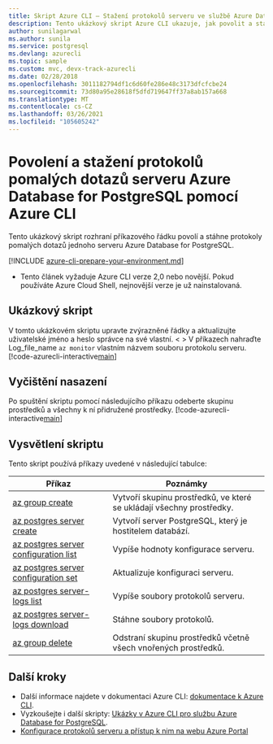 ```yaml
---
title: Skript Azure CLI – Stažení protokolů serveru ve službě Azure Database for PostgreSQL
description: Tento ukázkový skript Azure CLI ukazuje, jak povolit a stáhnout protokoly serveru Azure Database for PostgreSQL.
author: sunilagarwal
ms.author: sunila
ms.service: postgresql
ms.devlang: azurecli
ms.topic: sample
ms.custom: mvc, devx-track-azurecli
ms.date: 02/28/2018
ms.openlocfilehash: 3011182794df1c6d60fe286e48c3173dfcfcbe24
ms.sourcegitcommit: 73d80a95e28618f5dfd719647ff37a8ab157a668
ms.translationtype: MT
ms.contentlocale: cs-CZ
ms.lasthandoff: 03/26/2021
ms.locfileid: "105605242"
---
```

# <a name="enable-and-download-server-slow-query-logs-of-an-azure-database-for-postgresql-server-using-azure-cli"></a>Povolení a stažení protokolů pomalých dotazů serveru Azure Database for PostgreSQL pomocí Azure CLI
Tento ukázkový skript rozhraní příkazového řádku povolí a stáhne protokoly pomalých dotazů jednoho serveru Azure Database for PostgreSQL.

[!INCLUDE [azure-cli-prepare-your-environment.md](../../../includes/azure-cli-prepare-your-environment.md)]

- Tento článek vyžaduje Azure CLI verze 2,0 nebo novější. Pokud používáte Azure Cloud Shell, nejnovější verze je už nainstalovaná.

## <a name="sample-script"></a>Ukázkový skript
V tomto ukázkovém skriptu upravte zvýrazněné řádky a aktualizujte uživatelské jméno a heslo správce na své vlastní. &lt; &gt; V příkazech nahraďte Log_file_name `az monitor` vlastním názvem souboru protokolu serveru.
[!code-azurecli-interactive[main](../../../cli_scripts/postgresql/server-logs/server-logs.sh?highlight=15-16 "Manipulate with server logs.")]

## <a name="clean-up-deployment"></a>Vyčištění nasazení
Po spuštění skriptu pomocí následujícího příkazu odeberte skupinu prostředků a všechny k ní přidružené prostředky. 
[!code-azurecli-interactive[main](../../../cli_scripts/postgresql/server-logs/delete-postgresql.sh  "Delete the resource group.")]

## <a name="script-explanation"></a>Vysvětlení skriptu
Tento skript používá příkazy uvedené v následující tabulce:

| **Příkaz** | **Poznámky** |
|---|---|
| [az group create](/cli/azure/group) | Vytvoří skupinu prostředků, ve které se ukládají všechny prostředky. |
| [az postgres server create](/cli/azure/postgres/server) | Vytvoří server PostgreSQL, který je hostitelem databází. |
| [az postgres server configuration list](/cli/azure/postgres/server/configuration) | Vypíše hodnoty konfigurace serveru. |
| [az postgres server configuration set](/cli/azure/postgres/server/configuration) | Aktualizuje konfiguraci serveru. |
| [az postgres server-logs list](/cli/azure/postgres/server-logs) | Vypíše soubory protokolů serveru. |
| [az postgres server-logs download](/cli/azure/postgres/server-logs) | Stáhne soubory protokolů. |
| [az group delete](/cli/azure/group) | Odstraní skupinu prostředků včetně všech vnořených prostředků. |

## <a name="next-steps"></a>Další kroky
- Další informace najdete v dokumentaci Azure CLI: [dokumentace k Azure CLI](/cli/azure).
- Vyzkoušejte i další skripty: [Ukázky v Azure CLI pro službu Azure Database for PostgreSQL](../sample-scripts-azure-cli.md).
- [Konfigurace protokolů serveru a přístup k nim na webu Azure Portal](../howto-configure-server-logs-in-portal.md)
